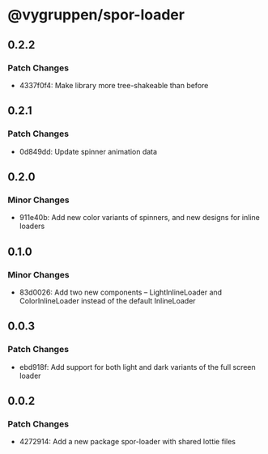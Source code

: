 # @vygruppen/spor-loader

## 0.2.2

### Patch Changes

- 4337f0f4: Make library more tree-shakeable than before

## 0.2.1

### Patch Changes

- 0d849dd: Update spinner animation data

## 0.2.0

### Minor Changes

- 911e40b: Add new color variants of spinners, and new designs for inline loaders

## 0.1.0

### Minor Changes

- 83d0026: Add two new components – LightInlineLoader and ColorInlineLoader instead of the default InlineLoader

## 0.0.3

### Patch Changes

- ebd918f: Add support for both light and dark variants of the full screen loader

## 0.0.2

### Patch Changes

- 4272914: Add a new package spor-loader with shared lottie files
